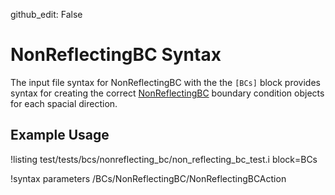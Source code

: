 github_edit: False

# NonReflectingBC Syntax
The input file syntax for NonReflectingBC with the the `[BCs]` block provides
syntax for creating the correct [NonReflectingBC](BCs/mastodon/NonReflectingBC.md) boundary
condition objects for each spacial direction.

## Example Usage
!listing test/tests/bcs/nonreflecting_bc/non_reflecting_bc_test.i block=BCs

!syntax parameters /BCs/NonReflectingBC/NonReflectingBCAction
